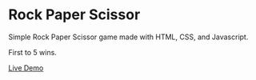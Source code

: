 # Rock Paper Scissor
<p>Simple Rock Paper Scissor game made with HTML, CSS, and Javascript.</p>
<p>First to 5 wins.</p>
<a href="https://mrgochu.github.io/rockPaperScissor">Live Demo</a>
